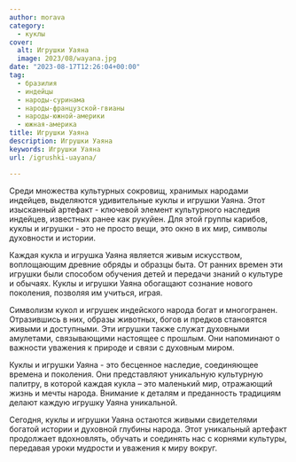 ```yaml
---
author: morava
category:
  - куклы
cover:
  alt: Игрушки Уаяна
  image: 2023/08/wayana.jpg
date: "2023-08-17T12:26:04+00:00"
tag:
  - бразилия
  - индейцы
  - народы-суринама
  - народы-французской-гвианы
  - народы-южной-америки
  - южная-америка
title: Игрушки Уаяна
description: Игрушки Уаяна
keywords: Игрушки Уаяна
url: /igrushki-uayana/

---
```

Среди множества культурных сокровищ, хранимых народами индейцев, выделяются удивительные куклы и игрушки Уаяна. Этот изысканный артефакт \- ключевой элемент культурного наследия индейцев, известных ранее как рукуйен. Для этой группы карибов, куклы и игрушки \- это не просто вещи, это окно в их мир, символы духовности и истории.

Каждая кукла и игрушка Уаяна является живым искусством, воплощающим древние обряды и образцы быта. От ранних времен эти игрушки были способом обучения детей и передачи знаний о культуре и обычаях. Куклы и игрушки Уаяна обогащают сознание нового поколения, позволяя им учиться, играя.

Символизм кукол и игрушек индейского народа богат и многогранен. Отразившись в них, образы животных, богов и предков становятся живыми и доступными. Эти игрушки также служат духовными амулетами, связывающими настоящее с прошлым. Они напоминают о важности уважения к природе и связи с духовным миром.

Куклы и игрушки Уаяна \- это бесценное наследие, соединяющее времена и поколения. Они представляют уникальную культурную палитру, в которой каждая кукла – это маленький мир, отражающий жизнь и мечты народа. Внимание к деталям и преданность традициям делают каждую игрушку Уаяна уникальной.

Сегодня, куклы и игрушки Уаяна остаются живыми свидетелями богатой истории и духовной глубины народа. Этот уникальный артефакт продолжает вдохновлять, обучать и соединять нас с корнями культуры, передавая уроки мудрости и уважения к миру вокруг.
